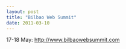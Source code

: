 ```yaml
---
layout: post
title: "Bilbao Web Summit"
date: 2011-03-10
---
```


17-18 May: <a href="http://www.bilbaowebsummit.com">http://www.bilbaowebsummit.com</a>

